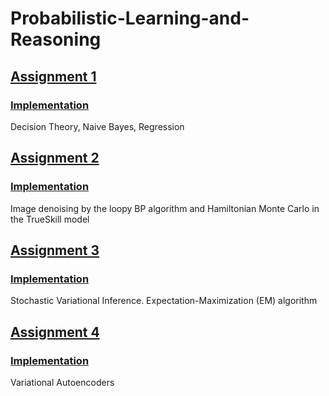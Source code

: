 # Probabilistic-Learning-and-Reasoning

## [Assignment 1](https://colab.research.google.com/drive/1owRqhJVz07ab3WRoylwaImgvlohRIImn?usp=sharing)
### [Implementation](https://github.com/Zoe0123/Decision-Theory-and-Naive-Bayes-and-Regression)
Decision Theory, Naive Bayes, Regression

## [Assignment 2](https://colab.research.google.com/drive/1pO3FL9ijLfhhOS7phslmpRyfYAkLQiZF?usp=sharing)
### [Implementation](https://github.com/Zoe0123/loopy-BP-and-Monte-Carlo)
Image denoising by the loopy BP algorithm and Hamiltonian Monte Carlo in the TrueSkill model

## [Assignment 3](https://colab.research.google.com/drive/1qmTcZnl0htuDIhb-I3Oc9rGAbtL7PZev?usp=sharing)
### [Implementation](https://github.com/Zoe0123/Variational-Inference-and-EM-algorithm)
Stochastic Variational Inference. Expectation-Maximization (EM) algorithm

## [Assignment 4](https://colab.research.google.com/drive/1VIPUt0dXMOr1T3rNKKIR2WJ9Au8mK66B?usp=sharing)
### [Implementation](https://github.com/Zoe0123/Variational-Autoencoders)
Variational Autoencoders
